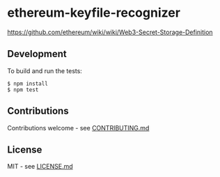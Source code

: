 # ethereum-keyfile-recognizer

https://github.com/ethereum/wiki/wiki/Web3-Secret-Storage-Definition

## Development

To build and run the tests:

```shell
$ npm install
$ npm test
```

## Contributions

Contributions welcome - see [CONTRIBUTING.md](CONTRIBUTING.md)

## License

MIT - see [LICENSE.md](LICENSE.md)
